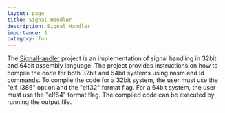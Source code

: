 ```yaml
---
layout: page
title: Signal Handler
description: Signal Handler 
importance: 1
category: fun
---
```


The [SignalHandler](https://github.com/g0kkk/SignalHandler) project is an implementation of signal handling in 32bit and 64bit assembly language. The project provides instructions on how to compile the code for both 32bit and 64bit systems using nasm and ld commands. To compile the code for a 32bit system, the user must use the "elf_i386" option and the "elf32" format flag. For a 64bit system, the user must use the "elf64" format flag. The compiled code can be executed by running the output file.
